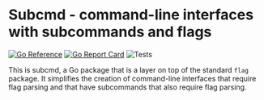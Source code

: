 # Subcmd - command-line interfaces with subcommands and flags

[![Go Reference](https://pkg.go.dev/badge/github.com/bobg/subcmd.svg)](https://pkg.go.dev/github.com/bobg/subcmd)
[![Go Report Card](https://goreportcard.com/badge/github.com/bobg/subcmd)](https://goreportcard.com/report/github.com/bobg/subcmd)
![Tests](https://github.com/bobg/subcmd/actions/workflows/go.yml/badge.svg)

This is subcmd,
a Go package that is a layer on top of the standard `flag` package.
It simplifies the creation of command-line interfaces
that require flag parsing and that have subcommands that also require flag parsing.
